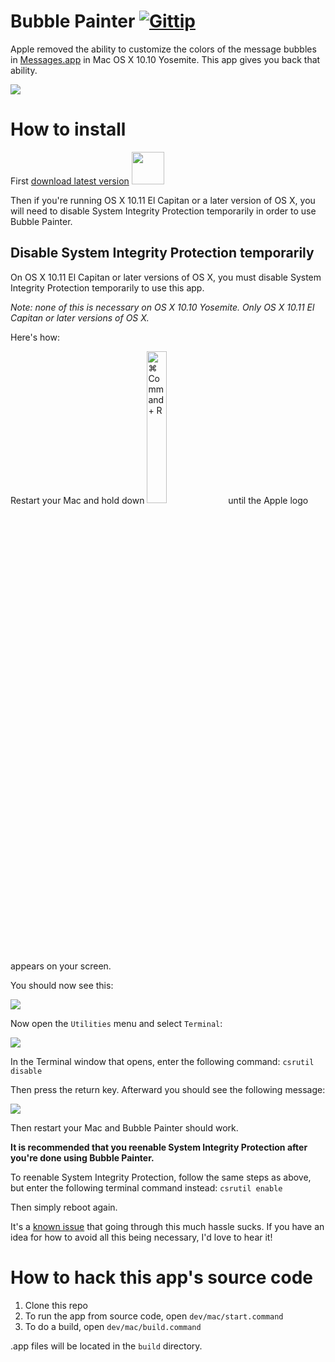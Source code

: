 Bubble Painter [![Gittip](http://img.shields.io/gittip/kethinov.png)](https://www.gittip.com/kethinov/)
===

Apple removed the ability to customize the colors of the message bubbles in [Messages.app](http://en.wikipedia.org/wiki/Messages_%28application%29#OS_X_version) in Mac OS X 10.10 Yosemite. This app gives you back that ability.

<a href='https://raw.githubusercontent.com/kethinov/BubblePainter/master/screenshot.png'><img src='https://raw.githubusercontent.com/kethinov/BubblePainter/master/assets/screenshot.png'></a>

How to install
===

First [download latest version](https://github.com/kethinov/BubblePainter/releases/latest) <a href='https://github.com/kethinov/BubblePainter/releases/latest'><img src='https://raw.githubusercontent.com/kethinov/BubblePainter/master/dev/appicon.png' width='52' height='52'></a>

Then if you're running OS X 10.11 El Capitan or a later version of OS X, you will need to disable System Integrity Protection temporarily in order to use Bubble Painter.

Disable System Integrity Protection temporarily
---

On OS X 10.11 El Capitan or later versions of OS X, you must disable System Integrity Protection temporarily to use this app.

*Note: none of this is necessary on OS X 10.10 Yosemite. Only OS X 10.11 El Capitan or later versions of OS X.*

Here's how:

Restart your Mac and hold down <img src='https://raw.githubusercontent.com/kethinov/BubblePainter/master/assets/cmdr.png' width='25%' height='25%' alt='⌘ Command + R'> until the Apple logo appears on your screen.

You should now see this:

<img src='https://raw.githubusercontent.com/kethinov/BubblePainter/master/assets/recoverymode.png'>

Now open the `Utilities` menu and select `Terminal`:

<img src='https://raw.githubusercontent.com/kethinov/BubblePainter/master/assets/terminal1.png'>

In the Terminal window that opens, enter the following command: `csrutil disable`

Then press the return key. Afterward you should see the following message:

<img src='https://raw.githubusercontent.com/kethinov/BubblePainter/master/assets/terminal2.png'>

Then restart your Mac and Bubble Painter should work.

**It is recommended that you reenable System Integrity Protection after you're done using Bubble Painter.**

To reenable System Integrity Protection, follow the same steps as above, but enter the following terminal command instead: `csrutil enable`

Then simply reboot again.

It's a [known issue](https://github.com/kethinov/BubblePainter/issues/29) that going through this much hassle sucks. If you have an idea for how to avoid all this being necessary, I'd love to hear it!

How to hack this app's source code
===

1. Clone this repo
2. To run the app from source code, open `dev/mac/start.command`
3. To do a build, open `dev/mac/build.command`

.app files will be located in the `build` directory.